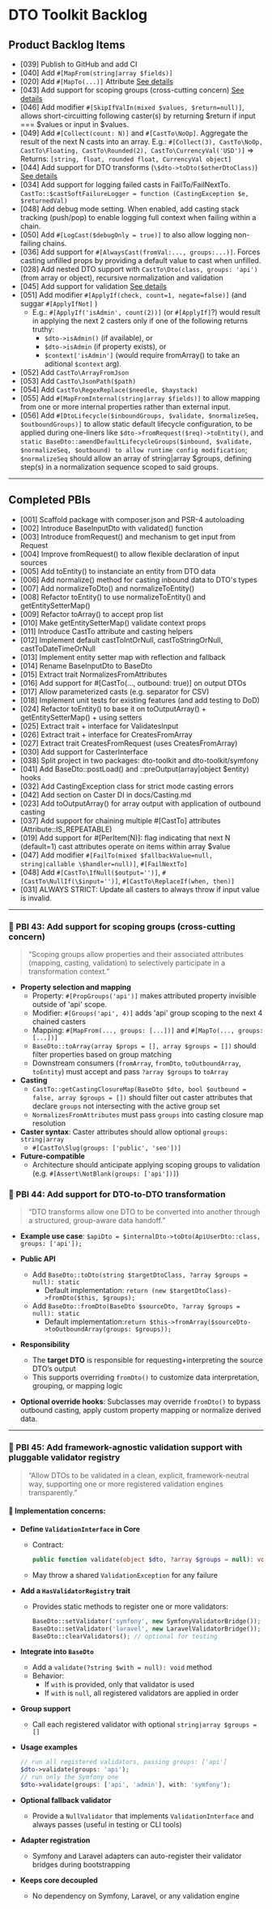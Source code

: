 # DTO Toolkit Backlog

## Product Backlog Items

- [039] Publish to GitHub and add CI
- [040] Add `#[MapFrom(string|array $fields)]`
- [020] Add `#[MapTo(...)]` Attribute [See details](Mapping.md)
- [043] Add support for scoping groups (cross-cutting concern) [See details](#PBI-043)
- [046] Add modifier `#[SkipIfValIn(mixed $values, $return=null)]`, allows short-circuitting following caster(s) by returning \$return if input === \$values or input in $values.
- [049] Add `#[Collect(count: N)]` and `#[CastTo\NoOp]`. Aggregate the result of the next N casts into an array.
  E.g.: `#[Collect(3), CastTo\NoOp, CastTo\Floating, CastTo\Rounded(2), CastTo\CurrencyVal('USD')]` => Returns: `[string, float, rounded float, CurrencyVal object]`
- [044] Add support for DTO transforms (`\$dto->toDto($otherDtoClass)`) [See details](#PBI-044)
- [034] Add support for logging failed casts in FailTo/FailNextTo. `CastTo::$castSoftFailureLogger = function (CastingException $e, $returnedVal)`
- [048] Add debug mode setting. When enabled, add casting stack tracking (push/pop) to enable logging full context when failing within a chain.
- [050] Add `#[LogCast($debugOnly = true)]` to also allow logging non-failing chains.
- [036] Add support for `#[AlwaysCast(fromVal:..., groups:...)]`. Forces casting unfilled props by providing a default value to cast when unfilled.
- [028] Add nested DTO support with `CastTo\Dto(class, groups: 'api')` (from array or object), recursive normalization and validation
- [045] Add support for validation [See details](#PBI-045)
- [051] Add modifier `#[ApplyIf(check, count=1, negate=false)]` (and suggar `#[ApplyIfNot]` )
  - E.g.: `#[ApplyIf('isAdmin', count(2))]` (or `#[ApplyIf]`?) would result in applying the next 2 casters only if one of the following returns truthy:
    - `$dto->isAdmin()` (if available), or
    - `$dto->isAdmin` (if property exists), or
    - `$context['isAdmin']` (would require fromArray() to take an aditional `$context` arg).
- [052] Add `CastTo\ArrayFromJson`
- [053] Add `CastTo\JsonPath($path)`
- [054] Add `CastTo\RegexReplace($needle, $haystack)`
- [055] Add `#[MapFromInternal(string|array $fields)]` to allow mapping from one or more internal properties rather than external input.
- [056] Add `#[DtoLifecycle($inboundGroups, $validate, $normalizeSeq, $outboundGroups)]` to allow static default lifecycle configuration, to be applied during one-liners like `$dto->fromRequest($req)->toEntity()`, and `static BaseDto::amendDefaultLifecycleGroups($inbound, $validate, $normalizeSeq, $outbound) to allow runtime config modification`;
`$normalizeSeq` should allow an array of string|array $groups, defining step(s) in a normalization sequence scoped to said groups.
---

## Completed PBIs

- [001] Scaffold package with composer.json and PSR-4 autoloading
- [002] Introduce BaseInputDto with validated() function
- [003] Introduce fromRequest() and mechanism to get input from Request
- [004] Improve fromRequest() to allow flexible declaration of input sources
- [005] Add toEntity() to instanciate an entity from DTO data
- [006] Add normalize() method for casting inbound data to DTO's types
- [007] Add normalizeToDto() and normalizeToEntity()
- [008] Refactor toEntity() to use normalizeToEntity() and getEntitySetterMap()
- [009] Refactor toArray() to accept prop list
- [010] Make getEntitySetterMap() validate context props
- [011] Introduce CastTo attribute and casting helpers
- [012] Implement default castToIntOrNull, castToStringOrNull, castToDateTimeOrNull
- [013] Implement entity setter map with reflection and fallback
- [014] Rename BaseInputDto to BaseDto
- [015] Extract trait NormalizesFromAttributes
- [016] Add support for #[CastTo(..., outbound: true)] on output DTOs
- [017] Allow parameterized casts (e.g. separator for CSV)
- [018] Implement unit tests for existing features (and add testing to DoD)
- [024] Refactor toEntity() to base it on toOutputArray() + getEntitySetterMap() + using setters
- [025] Extract trait + interface for ValidatesInput
- [026] Extract trait + interface for CreatesFromArray
- [027] Extract trait CreatesFromRequest (uses CreatesFromArray)
- [030] Add support for CasterInterface
- [038] Split project in two packages: dto-toolkit and dto-toolkit/symfony
- [041] Add BaseDto::postLoad() and ::preOutput(array|object $entity) hooks
- [032] Add CastingException class for strict mode casting errors
- [042] Add section on Caster DI in docs/Casting.md
- [023] Add toOutputArray() for array output with application of outbound casting
- [037] Add support for chaining multiple #[CastTo] attributes (Attribute::IS_REPEATABLE)
- [019] Add support for #[PerItem(N)]: flag indicating that next N (default=1) cast attributes operate on items within array \$value
- [047] Add modifier `#[FailTo(mixed $fallbackValue=null, string|callable \$handler=null)]`, `#[FailNextTo]`
- [048] Add `#[CastTo\IfNull($output='')]`, `#[CastTo\NullIf(\$input='')]`, `#[CastTo\ReplaceIf(when, then)]`
- [031] ALWAYS STRICT: Update all casters to always throw if input value is invalid.

---

### <a id="PBI-043"></a>**🔧 PBI 43: Add support for scoping groups (cross-cutting concern)**

> “Scoping groups allow properties and their associated attributes (mapping, casting, validation) to selectively participate in a transformation context.”
- **Property selection and mapping**
    - Property: `#[PropGroups('api')]` makes attributed property invisible outside of 'api' scope.
    - Modifier: `#[Groups('api', 4)]` adds 'api' group scoping to the next 4 chained casters
    - Mapping: `#[MapFrom(..., groups: [...])]` and `#[MapTo(..., groups: [...])]`
    - `BaseDto::toArray(array $props = [], array $groups = [])` should filter properties based on group matching
    - Downstream consumers (`fromArray`, `fromDto`, `toOutboundArray`, `toEntity`) must accept and pass `?array $groups` to `toArray`
- **Casting**
    - `CastTo::getCastingClosureMap(BaseDto $dto, bool $outbound = false, array $groups = [])` should filter out caster attributes that declare `groups` not intersecting with the active group set
    - `NormalizesFromAttributes` must pass `groups` into casting closure map resolution
- **Caster syntax**: Caster attributes should allow optional `groups: string|array`
    - `#[CastTo\Slug(groups: ['public', 'seo'])]`
- **Future-compatible**
    - Architecture should anticipate applying scoping groups to validation (e.g. `#[Assert\NotBlank(groups: ['api'])]`)

### <a id="PBI-044"></a>🔄 PBI 44: Add support for DTO-to-DTO transformation

> “DTO transforms allow one DTO to be converted into another through a structured, group-aware data handoff.”
- **Example use case**: `$apiDto = $internalDto->toDto(ApiUserDto::class, groups: ['api']);`
- **Public API**
  - Add `BaseDto::toDto(string $targetDtoClass, ?array $groups = null): static`
    - Default implementation:  `return (new $targetDtoClass)->fromDto($this, $groups);`
  - Add `BaseDto::fromDto(BaseDto $sourceDto, ?array $groups = null): static`
    - Default implementation:`return $this->fromArray($sourceDto->toOutboundArray(groups: $groups));`
- **Responsibility**
  - The **target DTO** is responsible for requesting+interpreting the source DTO’s output
  - This supports overriding `fromDto()` to customize data interpretation, grouping, or mapping logic

- **Optional override hooks**: Subclasses may override `fromDto()` to bypass outbound casting, apply custom property mapping or normalize derived data.

---

### <a id="PBI-045"></a> 🧩 PBI 45: Add framework-agnostic validation support with pluggable validator registry

> “Allow DTOs to be validated in a clean, explicit, framework-neutral way, supporting one or more registered validation engines transparently.”

#### 🔹 Implementation concerns:

- **Define `ValidationInterface` in Core**
  - Contract:
    ```php
    public function validate(object $dto, ?array $groups = null): void;
    ```
  - May throw a shared `ValidationException` for any failure

- **Add a `HasValidatorRegistry` trait**
  - Provides static methods to register one or more validators:
    ```php
    BaseDto::setValidator('symfony', new SymfonyValidatorBridge());
    BaseDto::setValidator('laravel', new LaravelValidatorBridge());
    BaseDto::clearValidators(); // optional for testing
    ```

- **Integrate into `BaseDto`**
  - Add a `validate(?string $with = null): void` method
  - Behavior:
    - If `with` is provided, only that validator is used
    - If `with` is `null`, all registered validators are applied in order

- **Group support**
  - Call each registered validator with optional `string|array $groups = []`

- **Usage examples**
  ```php
  // run all registered validators, passing groups: ['api']
  $dto->validate(groups: 'api');
  // run only the Symfony one
  $dto->validate(groups: ['api', 'admin'], with: 'symfony');
  ```

- **Optional fallback validator**
  - Provide a `NullValidator` that implements `ValidationInterface` and always passes (useful in testing or CLI tools)

- **Adapter registration**
  - Symfony and Laravel adapters can auto-register their validator bridges during bootstrapping

- **Keeps core decoupled**
  - No dependency on Symfony, Laravel, or any validation engine

